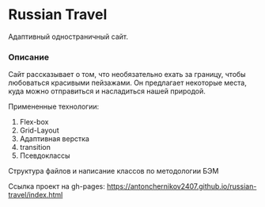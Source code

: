 # Russian Travel
Адаптивный одностраничный сайт.

### Описание
Сайт рассказывает о том, что необязательно ехать за границу, чтобы любоваться красивыми пейзажами.
Он предлагает некоторые места, куда можно отправиться и насладиться нашей природой.

Примененные технологии:
1. Flex-box
2. Grid-Layout
3. Адаптивная верстка
4. transition
5. Псевдоклассы

Структура файлов и написание классов по методологии БЭМ

Ссылка проект на gh-pages: https://antonchernikov2407.github.io/russian-travel/index.html
